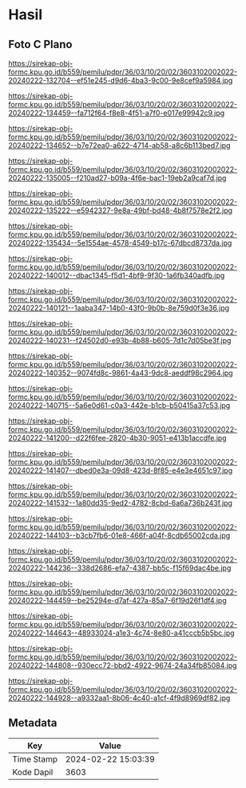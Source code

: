 # Hasil

## Foto C Plano

https://sirekap-obj-formc.kpu.go.id/b559/pemilu/pdpr/36/03/10/20/02/3603102002022-20240222-132704--ef51e245-d9d6-4ba3-9c00-9e8cef9a5984.jpg

https://sirekap-obj-formc.kpu.go.id/b559/pemilu/pdpr/36/03/10/20/02/3603102002022-20240222-134459--fa712f64-f8e8-4f51-a7f0-e017e99942c9.jpg

https://sirekap-obj-formc.kpu.go.id/b559/pemilu/pdpr/36/03/10/20/02/3603102002022-20240222-134652--b7e72ea0-a622-4714-ab58-a8c6b113bed7.jpg

https://sirekap-obj-formc.kpu.go.id/b559/pemilu/pdpr/36/03/10/20/02/3603102002022-20240222-135005--f210ad27-b09a-4f6e-bac1-19eb2a9caf7d.jpg

https://sirekap-obj-formc.kpu.go.id/b559/pemilu/pdpr/36/03/10/20/02/3603102002022-20240222-135222--e5942327-9e8a-49bf-bd48-4b8f7578e2f2.jpg

https://sirekap-obj-formc.kpu.go.id/b559/pemilu/pdpr/36/03/10/20/02/3603102002022-20240222-135434--5e1554ae-4578-4549-b17c-67dbcd8737da.jpg

https://sirekap-obj-formc.kpu.go.id/b559/pemilu/pdpr/36/03/10/20/02/3603102002022-20240222-140012--dbac1345-f5d1-4bf9-9f30-1a6fb340adfb.jpg

https://sirekap-obj-formc.kpu.go.id/b559/pemilu/pdpr/36/03/10/20/02/3603102002022-20240222-140121--1aaba347-14b0-43f0-9b0b-8e759d0f3e36.jpg

https://sirekap-obj-formc.kpu.go.id/b559/pemilu/pdpr/36/03/10/20/02/3603102002022-20240222-140231--f24502d0-e93b-4b88-b605-7d1c7d05be3f.jpg

https://sirekap-obj-formc.kpu.go.id/b559/pemilu/pdpr/36/03/10/20/02/3603102002022-20240222-140352--9074fd8c-9861-4a43-9dc8-aeddf98c2964.jpg

https://sirekap-obj-formc.kpu.go.id/b559/pemilu/pdpr/36/03/10/20/02/3603102002022-20240222-140715--5a6e0d61-c0a3-442e-b1cb-b50415a37c53.jpg

https://sirekap-obj-formc.kpu.go.id/b559/pemilu/pdpr/36/03/10/20/02/3603102002022-20240222-141200--d22f6fee-2820-4b30-9051-e413b1accdfe.jpg

https://sirekap-obj-formc.kpu.go.id/b559/pemilu/pdpr/36/03/10/20/02/3603102002022-20240222-141407--dbed0e3a-09d8-423d-8f85-e4e3e4651c97.jpg

https://sirekap-obj-formc.kpu.go.id/b559/pemilu/pdpr/36/03/10/20/02/3603102002022-20240222-141532--1a80dd35-9ed2-4782-8cbd-6a6a736b243f.jpg

https://sirekap-obj-formc.kpu.go.id/b559/pemilu/pdpr/36/03/10/20/02/3603102002022-20240222-144103--b3cb7fb6-01e8-466f-a04f-8cdb65002cda.jpg

https://sirekap-obj-formc.kpu.go.id/b559/pemilu/pdpr/36/03/10/20/02/3603102002022-20240222-144236--338d2686-efa7-4387-bb5c-f15f69dac4be.jpg

https://sirekap-obj-formc.kpu.go.id/b559/pemilu/pdpr/36/03/10/20/02/3603102002022-20240222-144459--be25294e-d7af-427a-85a7-6f19d26f1df4.jpg

https://sirekap-obj-formc.kpu.go.id/b559/pemilu/pdpr/36/03/10/20/02/3603102002022-20240222-144643--48933024-a1e3-4c74-8e80-a41cccb5b5bc.jpg

https://sirekap-obj-formc.kpu.go.id/b559/pemilu/pdpr/36/03/10/20/02/3603102002022-20240222-144808--930ecc72-bbd2-4922-9674-24a34fb85084.jpg

https://sirekap-obj-formc.kpu.go.id/b559/pemilu/pdpr/36/03/10/20/02/3603102002022-20240222-144928--a9332aa1-8b06-4c40-a1cf-4f9d8969df82.jpg


## Metadata

| Key        | Value               |
| ---------- | ------------------- |
| Time Stamp | 2024-02-22 15:03:39 |
| Kode Dapil | 3603                |



